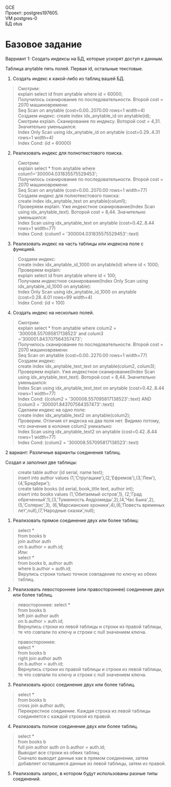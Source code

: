 GCE   
Проект: postgres197605.  
VM postgres-0  
БД otus

# Базовое задание 
Варриант 1: Создать индексы на БД, которые ускорят доступ к данным.

Таблица anytable пять полей. Первая id, остальные текстовые. 

1. Создать индекс к какой-либо из таблиц вашей БД.
 
> Смотрим:    
> explain select id from anytable where id = 60000;    
> Получилось сканирование по последовательности. Второй cost = 2070 машиновремени:   
> Seq Scan on anytable  (cost=0.00..2070.00 rows=1 width=4)   
> Создаем индекс: 
> create index idx_anytable_id on anytable(id);  
> Смотрим explain. Сканирование по индексу. Воторой cost = 4,31. Значительно уменьшился:   
> Index Only Scan using idx_anytable_id on anytable  (cost=0.29..4.31 rows=1 width=4)   
>  Index Cond: (id = 60000)    

2. Реализовать индекс для полнотекстового поиска.

> Смотрим:  
> explain select * from anytable where colum1='300004.031835575529453';  
> Получилось  сканирование по последовательности. Второй cost = 2070 машиновремени:       
> Seq Scan on anytable  (cost=0.00..2070.00 rows=1 width=77)    
> Создаем индекс для полнотекстового поиска:    
> create index idx_anytable_text on anytable(colum1);     
> Проверяем explain. Уже индекстное сканирование(Index Scan using idx_anytable_text). Воторой cost = 8,44. Значительно уменьшился:      
> Index Scan using idx_anytable_text on anytable  (cost=0.42..8.44 rows=1 width=77)  
> Index Cond: (colum1 = '300004.031835575529453'::text)

3. Реализовать индекс на часть таблицы или индексна поле с функцией.  

> Создаем индекс:  
> create index idx_anytable_id_1000 on anytable(id) where id < 1000;  
> Проверяем explain:   
> explain select id from anytable where id < 100;    
> Получаем индекстное сканирование(Index Only Scan using idx_anytable_id_1000 on anytable):   
> Index Only Scan using idx_anytable_id_1000 on anytable  (cost=0.28..6.01 rows=99 width=4)  
> Index Cond: (id < 100)   

4. Создать индекс на несколько полей.

> Смотрим:   
> explain select * from anytable where colum2 = '300008.557095817138523' and colum3 ='300001.843707564357473';   
> Получилось сканирование по последовательности. Второй cost = 2070 машиновремени:   
> Seq Scan on anytable  (cost=0.00..2270.00 rows=1 width=77)   
> Создаем индекс:  
> create index idx_anytable_text_text on anytable(colum2, colum3);    
> Проверяем explain. Уже индекстное сканирование(Index Scan using idx_anytable_text_text). Воторой cost = 8,44. Значительно уменьшился:   
> Index Scan using idx_anytable_text_text on anytable  (cost=0.42..8.44 rows=1 width=77)    
> Index Cond: ((colum2 = '300008.557095817138523'::text) AND (colum3 = '300001.843707564357473'::text))  
> Сделаем индекс на одно поле:  
> create index idx_anytable_text2 on anytable(colum2);   
> Проверим. Отличия от индеска на два поля нет. Видимо потому, что значение в колонке colum2 уникально:  
> Index Scan using idx_anytable_text2 on anytable  (cost=0.42..8.44 rows=1 width=77)   
>  Index Cond: (colum2 = '300008.557095817138523'::text)  

2 вариант: Различные варианты соединения таблиц.  
  
Создал и заполнил две таблицы:     
> create table author (id serial, name text);      
> insert into author values (1,'Стругацкие'),(2,'Ефремов'),(3,'Лем'),(4,'Бредбери');      
> create table books (id serial, book_title text, author int);     
> insert into books values (1,'Обитаемый остров',1), (2,'Град обреченный',1),(3,'Туманность Андромеды',2),(4,'Час Быка',2),(5,'Солярис',3),
					                    (6,'Марсианские хроники',4),(6,'Повесть временых лет',null),(7,'Народные сказки',null);     
                         
 1. Реализовать прямое соединение двух или более таблиц:   
 
> select *   
> from books b  
> join author auth  
>      on b.author = auth.id;  
>  Или:      
> select *   
> from books b, author auth  
> where b.author = auth.id;   
> Верулись строки только точное совпадение по ключу из обеих таблиц.       

2. Реализовать левостороннее (или правостороннее) соединение двух или более таблиц.   

> левостороннее: 
> select *  
> from books b    
> left join author auth   
>         on b.author = auth.id;  
> Вернулись строки из левой таблицы и строки из правой таблицы, те что совпали по ключу и строки с null значением ключа.        

> правостороннее:   
> select *    
> from books b     
> right join author auth    
>           on b.author = auth.id;    
> Вернулись строки из правой таблицы и строки из левой таблицы, те что совпали по ключу и строки с null значением ключа.  

3. Реализовать кросс соединение двух или более таблиц.

> select *    
> from books b    
> cross join author auth;   
> Перекрестное соедиение. Каждая строка из левой таблицы соединяется с каждой строкой из правой.

4. Реализовать полное соединение двух или более таблиц.   

> select *  
> from books b   
> full join author auth on b.author = auth.id;   
> Выводит все строки из обеих таблиц        
> Сначало выводит данные как в прямом соединении, затем добавляет оставшиеся данные из левой таблицы, затем из правой.   

5. Реализовать запрос, в котором будут использованы разные типы соединений.

>    
